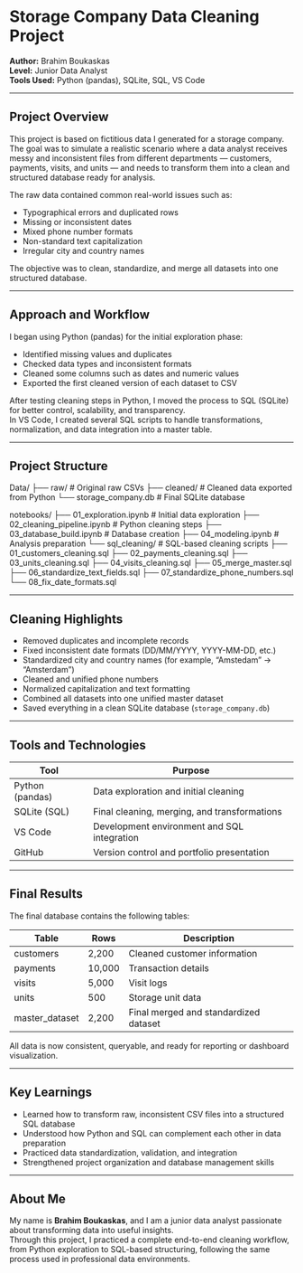 # Storage Company Data Cleaning Project  

**Author:** Brahim Boukaskas  
**Level:** Junior Data Analyst  
**Tools Used:** Python (pandas), SQLite, SQL, VS Code  

---

## Project Overview  

This project is based on fictitious data I generated for a storage company.  
The goal was to simulate a realistic scenario where a data analyst receives messy and inconsistent files from different departments — customers, payments, visits, and units — and needs to transform them into a clean and structured database ready for analysis.  

The raw data contained common real-world issues such as:
- Typographical errors and duplicated rows  
- Missing or inconsistent dates  
- Mixed phone number formats  
- Non-standard text capitalization  
- Irregular city and country names  

The objective was to clean, standardize, and merge all datasets into one structured database.

---

## Approach and Workflow  

I began using Python (pandas) for the initial exploration phase:
- Identified missing values and duplicates  
- Checked data types and inconsistent formats  
- Cleaned some columns such as dates and numeric values  
- Exported the first cleaned version of each dataset to CSV  

After testing cleaning steps in Python, I moved the process to SQL (SQLite) for better control, scalability, and transparency.  
In VS Code, I created several SQL scripts to handle transformations, normalization, and data integration into a master table.

---

## Project Structure  



Data/
├── raw/ # Original raw CSVs
├── cleaned/ # Cleaned data exported from Python
└── storage_company.db # Final SQLite database

notebooks/
├── 01_exploration.ipynb # Initial data exploration
├── 02_cleaning_pipeline.ipynb # Python cleaning steps
├── 03_database_build.ipynb # Database creation
├── 04_modeling.ipynb # Analysis preparation
└── sql_cleaning/ # SQL-based cleaning scripts
├── 01_customers_cleaning.sql
├── 02_payments_cleaning.sql
├── 03_units_cleaning.sql
├── 04_visits_cleaning.sql
├── 05_merge_master.sql
├── 06_standardize_text_fields.sql
├── 07_standardize_phone_numbers.sql
└── 08_fix_date_formats.sql


---

## Cleaning Highlights  

- Removed duplicates and incomplete records  
- Fixed inconsistent date formats (DD/MM/YYYY, YYYY-MM-DD, etc.)  
- Standardized city and country names (for example, “Amstedam” → “Amsterdam”)  
- Cleaned and unified phone numbers  
- Normalized capitalization and text formatting  
- Combined all datasets into one unified master dataset  
- Saved everything in a clean SQLite database (`storage_company.db`)

---

## Tools and Technologies  

| Tool | Purpose |
|------|----------|
| Python (pandas) | Data exploration and initial cleaning |
| SQLite (SQL) | Final cleaning, merging, and transformations |
| VS Code | Development environment and SQL integration |
| GitHub | Version control and portfolio presentation |

---

## Final Results  

The final database contains the following tables:  

| Table | Rows | Description |
|--------|------|-------------|
| customers | 2,200 | Cleaned customer information |
| payments | 10,000 | Transaction details |
| visits | 5,000 | Visit logs |
| units | 500 | Storage unit data |
| master_dataset | 2,200 | Final merged and standardized dataset |

All data is now consistent, queryable, and ready for reporting or dashboard visualization.

---

## Key Learnings  

- Learned how to transform raw, inconsistent CSV files into a structured SQL database  
- Understood how Python and SQL can complement each other in data preparation  
- Practiced data standardization, validation, and integration  
- Strengthened project organization and database management skills  

---

## About Me  

My name is **Brahim Boukaskas**, and I am a junior data analyst passionate about transforming data into useful insights.  
Through this project, I practiced a complete end-to-end cleaning workflow, from Python exploration to SQL-based structuring, following the same process used in professional data environments.  

